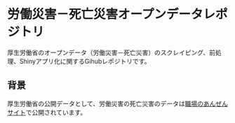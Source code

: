 # 労働災害－死亡災害オープンデータレポジトリ

厚生労働省のオープンデータ（労働災害－死亡災害）のスクレイピング、前処理、Shinyアプリ化に関するGihubレポジトリです。

## 背景

厚生労働省の公開データとして、労働災害の死亡災害のデータは[職場のあんぜんサイト]()で公開されています。
